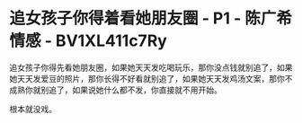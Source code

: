 # 追女孩子你得着看她朋友圈 - P1 - 陈广希情感 - BV1XL411c7Ry

追女孩子你得先看她朋友圈，如果她天天发吃喝玩乐，那你没点钱就别追了，如果她天天发爱豆的照片，那你长得不好看就别追了，如果她天天发鸡汤文案，那你不成熟你就别追了，如果说她什么都不发，你直接就不用开始。

根本就没戏。